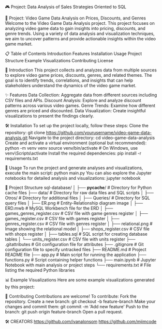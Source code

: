 🎮 Project: Data Analysis of Sales Strategies Oriented to SQL

🎯 Project: Video Game Data Analysis on Prices, Discounts, and Genres
Welcome to the Video Game Data Analysis project. This project focuses on analyzing video game data to gain insights into pricing, discounts, and genre trends. Using a variety of data analysis and visualization techniques, we aim to uncover patterns and provide actionable insights within the video game market.

📋 Table of Contents
Introduction
Features
Installation
Usage
Project Structure
Example Visualizations
Contributing
License

📝 Introduction
This project collects and analyzes data from multiple sources to explore video game prices, discounts, genres, and related themes. The goal is to identify trends, correlations, and insights that can help stakeholders understand the dynamics of the video game market.

✨ Features
Data Collection: Aggregate data from different sources including CSV files and APIs.
Discount Analysis: Explore and analyze discount patterns across various video games.
Genre Trends: Examine how different genres are priced and discounted.
Data Visualization: Create insightful visualizations to present the findings clearly.

🛠️ Installation
To set up the project locally, follow these steps:
Clone the repository:
git clone https://github.com/yourusername/video-game-data-analysis.git
Navigate to the project directory:
cd video-game-data-analysis
Create and activate a virtual environment (optional but recommended):
python -m venv venv
source venv/bin/activate  # On Windows, use venv\Scripts\activate
Install the required dependencies:
pip install -r requirements.txt

🚀 Usage
To run the project and generate analyses and visualizations, execute the main script:
python main.py
You can also explore the Jupyter notebooks for detailed analysis and visualizations:
jupyter notebook

📁 Project Structure
sql-database/
│
├── __pycache__/          # Directory for Python cache files
├── data/                 # Directory for raw data files and SQL scripts
│   ├── Otros/            # Directory for additional files
│   ├── Queries/          # Directory for SQL query files
│   ├── ER.png            # Entity-Relationship diagram image
│   ├── ERD.mwb           # MySQL Workbench file for the ERD
│   ├── games_genres_register.csv  # CSV file with game genres register
│   ├── games_register.csv         # CSV file with games register
│   ├── genres_register.csv        # CSV file with genres register
│   ├── relational.png    # Image showing the relational model
│   ├── shops_register.csv         # CSV file with shops register
│   ├── tables.sql        # SQL script for creating database tables
│   └── units_register.csv         # CSV file with units register
├── .gitattributes        # Git configuration file for attributes
├── .gitignore            # Git configuration file to specify untracked files
├── README.md             # Project README file
├── app.py                # Main script for running the application
├── functions.py          # Script containing helper functions
├── main.ipynb            # Jupyter Notebook with main analysis or project steps
└── requirements.txt      # File listing the required Python libraries

📊 Example Visualizations
Here are some example visualizations generated by this project:

🤝 Contributing
Contributions are welcome! To contribute:
Fork the repository.
Create a new branch:
git checkout -b feature-branch
Make your changes and commit them:
git commit -m 'Add new feature'
Push to the branch:
git push origin feature-branch
Open a pull request.

🛠️ CREATORS
https://github.com/ivanalonsom
https://github.com/mjimcode
